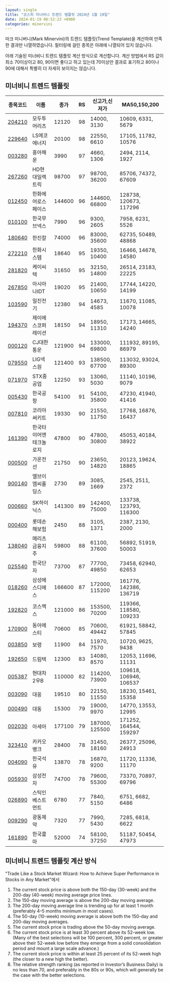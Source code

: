 ```yaml
---
layout: single
title: "코스피 미너비니 트렌드 템플릿 2024년 1월 19일"
date: 2024-01-19 06:52:23 +0900
categories: minervini
---
```

마크 미니버니(Mark Minervini)의 트렌드 템플릿(Trend Template)을 계산하여 만족한 결과만 나열하였습니다. 필터링에 걸린 종목은 아래에 나열되어 있지 않습니다.

아래 기술된 미너비니 트렌드 템플릿 계산 방식으로 계산합니다. 계산 방법에서 RS 값이 최소 70이상이고 80, 90이면 좋다고 하고 있는데 70이상만 결과로 표기하고 80이나 90에 대해서 특별히 더 자세히 보이지는 않습니다.

## 미너비니 트렌드 템플릿

|종목코드|이름|종가|RS|신고가,신저가|MA50,150,200|
|------|---|---|--|---------|------------|
|[204210](https://finance.daum.net/quotes/A204210)|모두투어리츠|12120|98|14000, 3130|10609, 6331, 5679|
|[229640](https://finance.daum.net/quotes/A229640)|LS에코에너지|20100|98|22550, 6610|17105, 11782, 10576|
|[003280](https://finance.daum.net/quotes/A003280)|흥아해운|3990|97|4660, 1306|2494, 2114, 1927|
|[267260](https://finance.daum.net/quotes/A267260)|HD현대일렉트릭|98700|97|98700, 36200|85706, 74372, 67609|
|[012450](https://finance.daum.net/quotes/A012450)|한화에어로스페이스|144600|96|144600, 66800|128738, 120673, 117296|
|[010100](https://finance.daum.net/quotes/A010100)|한국무브넥스|7990|96|9300, 2605|7958, 6231, 5526|
|[180640](https://finance.daum.net/quotes/A180640)|한진칼|74000|96|83000, 35600|62735, 50489, 48868|
|[272210](https://finance.daum.net/quotes/A272210)|한화시스템|18640|95|19350, 10400|16466, 14678, 14580|
|[281820](https://finance.daum.net/quotes/A281820)|케이씨텍|31650|95|32150, 14800|26514, 23183, 22225|
|[267850](https://finance.daum.net/quotes/A267850)|아시아나IDT|19020|95|21400, 10650|17744, 14220, 14199|
|[103590](https://finance.daum.net/quotes/A103590)|일진전기|12380|94|14673, 4585|11670, 11085, 10078|
|[194370](https://finance.daum.net/quotes/A194370)|제이에스코퍼레이션|18150|94|18950, 11310|17173, 14665, 14240|
|[000120](https://finance.daum.net/quotes/A000120)|CJ대한통운|121900|94|133000, 69800|111932, 89195, 86979|
|[079550](https://finance.daum.net/quotes/A079550)|LIG넥스원|121400|93|138500, 67700|113032, 93024, 89300|
|[071970](https://finance.daum.net/quotes/A071970)|STX중공업|12250|93|13060, 5030|11140, 10196, 9079|
|[005430](https://finance.daum.net/quotes/A005430)|한국공항|54100|91|54100, 35800|47230, 41940, 41416|
|[007810](https://finance.daum.net/quotes/A007810)|코리아써키트|19330|90|21550, 11750|17768, 16876, 16437|
|[161390](https://finance.daum.net/quotes/A161390)|한국타이어앤테크놀로지|47800|90|47800, 30800|45053, 40184, 38922|
|[000500](https://finance.daum.net/quotes/A000500)|가온전선|21750|90|23650, 14820|20123, 19624, 18865|
|[900140](https://finance.daum.net/quotes/A900140)|엘브이엠씨홀딩스|2730|89|3085, 1669|2545, 2511, 2372|
|[000660](https://finance.daum.net/quotes/A000660)|SK하이닉스|141300|89|142400, 75000|133738, 123793, 116300|
|[000400](https://finance.daum.net/quotes/A000400)|롯데손해보험|2450|88|3105, 1371|2387, 2130, 2000|
|[138040](https://finance.daum.net/quotes/A138040)|메리츠금융지주|59800|88|61100, 37600|56892, 51919, 50003|
|[025540](https://finance.daum.net/quotes/A025540)|한국단자|73700|87|77700, 49850|73458, 62940, 62653|
|[018260](https://finance.daum.net/quotes/A018260)|삼성에스디에스|166600|87|172000, 115200|161776, 142386, 136719|
|[192820](https://finance.daum.net/quotes/A192820)|코스맥스|121000|86|153500, 70200|119366, 118580, 109233|
|[170900](https://finance.daum.net/quotes/A170900)|동아에스티|70600|85|70600, 49442|61921, 58842, 57845|
|[003850](https://finance.daum.net/quotes/A003850)|보령|11900|84|11970, 7570|10720, 9625, 9438|
|[192650](https://finance.daum.net/quotes/A192650)|드림텍|12300|83|14080, 8570|12053, 11696, 11131|
|[005387](https://finance.daum.net/quotes/A005387)|현대차2우B|110000|82|114200, 73900|109618, 106946, 106537|
|[003090](https://finance.daum.net/quotes/A003090)|대웅|19510|80|22150, 11550|18230, 15461, 15358|
|[000490](https://finance.daum.net/quotes/A000490)|대동|15300|79|19000, 9970|14770, 13553, 12995|
|[002030](https://finance.daum.net/quotes/A002030)|아세아|177100|79|187000, 125500|171252, 164544, 159297|
|[323410](https://finance.daum.net/quotes/A323410)|카카오뱅크|28400|78|31450, 18160|26377, 25096, 24913|
|[004090](https://finance.daum.net/quotes/A004090)|한국석유|13870|78|16870, 9200|11720, 11336, 11170|
|[005930](https://finance.daum.net/quotes/A005930)|삼성전자|74700|78|79600, 55300|73370, 70897, 69796|
|[026890](https://finance.daum.net/quotes/A026890)|스틱인베스트먼트|6780|77|7840, 5150|6751, 6682, 6486|
|[009290](https://finance.daum.net/quotes/A009290)|광동제약|7320|77|7990, 5430|7285, 6818, 6622|
|[161890](https://finance.daum.net/quotes/A161890)|한국콜마|52000|74|58100, 37250|51187, 50454, 47973|

## 미너비니 트렌드 템플릿 계산 방식

"Trade Like a Stock Market Wizard: How to Achieve Super Performance in Stocks in Any Market"에서

 1. The current stock price is above both the 150-day (30-week) and the 200-day (40-week) moving average price lines.
 1. The 150-day moving average is above the 200-day moving average.
 1. The 200-day moving average line is trending up for at least 1 month (preferably 4–5 months minimum in most cases).
 1. The 50-day (10-week) moving average is above both the 150-day and 200-day moving averages.
 1. The current stock price is trading above the 50-day moving average.
 1. The current stock price is at least 30 percent above its 52-week low. (Many of the best selections will be 100 percent, 300 percent, or greater above their 52-week low before they emerge from a solid consolidation period and mount a large scale advance.)
 1. The current stock price is within at least 25 percent of its 52-week high (the closer to a new high the better).
 1. The relative strength ranking (as reported in Investor’s Business Daily) is no less than 70, and preferably in the 80s or 90s, which will generally be the case with the better selections.
